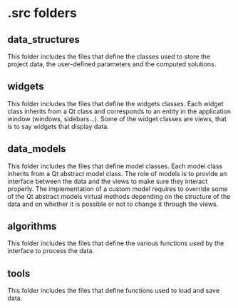# .src folders

## data_structures

This folder includes the files that define the classes used to store the project data, the user-defined parameters and the computed solutions.

## widgets

This folder includes the files that define the widgets classes. Each widget class inherits from a Qt class and corresponds to an entity in the application window (windows, sidebars...).
Some of the widget classes are views, that is to say widgets that display data.

## data_models

This folder includes the files that define model classes. Each model class inherits from a Qt abstract model class. The role of models is to provide an interface between the data and the views to make sure they interact properly. 
The implementation of a custom model requires to override some of the Qt abstract models virtual methods depending on the structure of the data and on whether it is possible or not to change it through the views.

## algorithms

This folder includes the files that define the various functions used by the interface to process the data. 

## tools

This folder includes the files that define functions used to load and save data.

